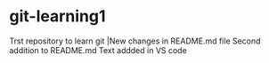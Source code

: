 # git-learning1
Trst repository to learn git
|New changes in README.md file
Second addition to README.md
Text addded in VS code
